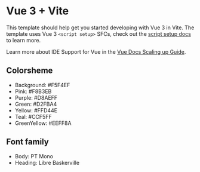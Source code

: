 # Vue 3 + Vite

This template should help get you started developing with Vue 3 in Vite. The template uses Vue 3 `<script setup>` SFCs, check out the [script setup docs](https://v3.vuejs.org/api/sfc-script-setup.html#sfc-script-setup) to learn more.

Learn more about IDE Support for Vue in the [Vue Docs Scaling up Guide](https://vuejs.org/guide/scaling-up/tooling.html#ide-support).

## Colorsheme

- Background: #F5F4EF
- Pink: #F8B3EB
- Purple: #D8AEFF
- Green: #D2FBA4
- Yellow: #FFD44E
- Teal: #CCF5FF
- GreenYellow: #EEFF8A

## Font family
- Body: PT Mono
- Heading: Libre Baskerville
